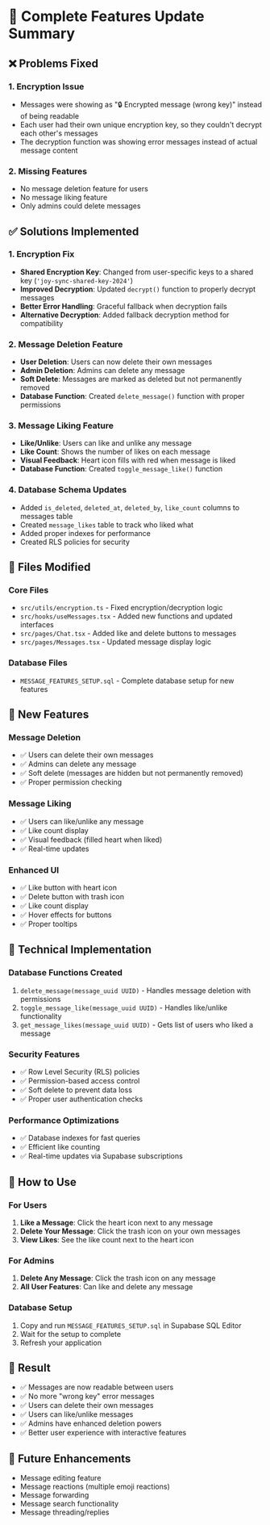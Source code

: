 # 🔐 Complete Features Update Summary

## ❌ Problems Fixed

### 1. **Encryption Issue**

- Messages were showing as "🔒 Encrypted message (wrong key)" instead of being readable
- Each user had their own unique encryption key, so they couldn't decrypt each other's messages
- The decryption function was showing error messages instead of actual message content

### 2. **Missing Features**

- No message deletion feature for users
- No message liking feature
- Only admins could delete messages

## ✅ Solutions Implemented

### 1. **Encryption Fix**

- **Shared Encryption Key**: Changed from user-specific keys to a shared key (`'joy-sync-shared-key-2024'`)
- **Improved Decryption**: Updated `decrypt()` function to properly decrypt messages
- **Better Error Handling**: Graceful fallback when decryption fails
- **Alternative Decryption**: Added fallback decryption method for compatibility

### 2. **Message Deletion Feature**

- **User Deletion**: Users can now delete their own messages
- **Admin Deletion**: Admins can delete any message
- **Soft Delete**: Messages are marked as deleted but not permanently removed
- **Database Function**: Created `delete_message()` function with proper permissions

### 3. **Message Liking Feature**

- **Like/Unlike**: Users can like and unlike any message
- **Like Count**: Shows the number of likes on each message
- **Visual Feedback**: Heart icon fills with red when message is liked
- **Database Function**: Created `toggle_message_like()` function

### 4. **Database Schema Updates**

- Added `is_deleted`, `deleted_at`, `deleted_by`, `like_count` columns to messages table
- Created `message_likes` table to track who liked what
- Added proper indexes for performance
- Created RLS policies for security

## 📁 Files Modified

### Core Files

- `src/utils/encryption.ts` - Fixed encryption/decryption logic
- `src/hooks/useMessages.tsx` - Added new functions and updated interfaces
- `src/pages/Chat.tsx` - Added like and delete buttons to messages
- `src/pages/Messages.tsx` - Updated message display logic

### Database Files

- `MESSAGE_FEATURES_SETUP.sql` - Complete database setup for new features

## 🎯 New Features

### **Message Deletion**

- ✅ Users can delete their own messages
- ✅ Admins can delete any message
- ✅ Soft delete (messages are hidden but not permanently removed)
- ✅ Proper permission checking

### **Message Liking**

- ✅ Users can like/unlike any message
- ✅ Like count display
- ✅ Visual feedback (filled heart when liked)
- ✅ Real-time updates

### **Enhanced UI**

- ✅ Like button with heart icon
- ✅ Delete button with trash icon
- ✅ Like count display
- ✅ Hover effects for buttons
- ✅ Proper tooltips

## 🔧 Technical Implementation

### **Database Functions Created**

1. `delete_message(message_uuid UUID)` - Handles message deletion with permissions
2. `toggle_message_like(message_uuid UUID)` - Handles like/unlike functionality
3. `get_message_likes(message_uuid UUID)` - Gets list of users who liked a message

### **Security Features**

- ✅ Row Level Security (RLS) policies
- ✅ Permission-based access control
- ✅ Soft delete to prevent data loss
- ✅ Proper user authentication checks

### **Performance Optimizations**

- ✅ Database indexes for fast queries
- ✅ Efficient like counting
- ✅ Real-time updates via Supabase subscriptions

## 🚀 How to Use

### **For Users**

1. **Like a Message**: Click the heart icon next to any message
2. **Delete Your Message**: Click the trash icon on your own messages
3. **View Likes**: See the like count next to the heart icon

### **For Admins**

1. **Delete Any Message**: Click the trash icon on any message
2. **All User Features**: Can like and delete any message

### **Database Setup**

1. Copy and run `MESSAGE_FEATURES_SETUP.sql` in Supabase SQL Editor
2. Wait for the setup to complete
3. Refresh your application

## 🎉 Result

- ✅ Messages are now readable between users
- ✅ No more "wrong key" error messages
- ✅ Users can delete their own messages
- ✅ Users can like/unlike messages
- ✅ Admins have enhanced deletion powers
- ✅ Better user experience with interactive features

## 🔮 Future Enhancements

- Message editing feature
- Message reactions (multiple emoji reactions)
- Message forwarding
- Message search functionality
- Message threading/replies

